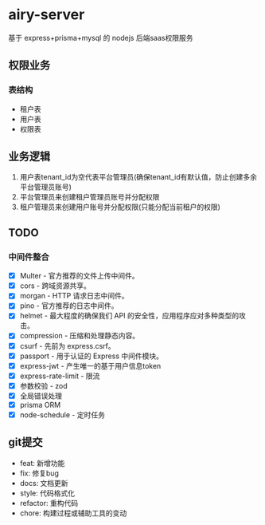 # airy-server

基于 express+prisma+mysql 的 nodejs 后端saas权限服务

## 权限业务

### 表结构

- 租户表
- 用户表
- 权限表

## 业务逻辑

1. 用户表tenant_id为空代表平台管理员(确保tenant_id有默认值，防止创建多余平台管理员账号)
2. 平台管理员来创建租户管理员账号并分配权限
3. 租户管理员来创建用户账号并分配权限(只能分配当前租户的权限)

## TODO

### 中间件整合

- [x] Multer - 官方推荐的文件上传中间件。
- [x] cors - 跨域资源共享。
- [x] morgan - HTTP 请求日志中间件。
- [x] pino - 官方推荐的日志中间件。
- [x] helmet - 最大程度的确保我们 API 的安全性，应用程序应对多种类型的攻击。
- [x] compression - 压缩和处理静态内容。
- [x] csurf - 先前为 express.csrf。
- [x] passport - 用于认证的 Express 中间件模块。
- [x] express-jwt - 产生唯一的基于用户信息token
- [x] express-rate-limit - 限流
- [x] 参数校验 - zod
- [x] 全局错误处理
- [x] prisma ORM
- [x] node-schedule - 定时任务

## git提交

- feat: 新增功能
- fix: 修复bug
- docs: 文档更新
- style: 代码格式化
- refactor: 重构代码
- chore: 构建过程或辅助工具的变动
